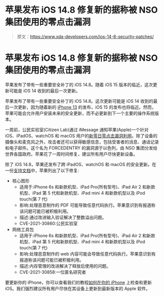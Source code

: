 # 苹果发布 iOS 14.8 修复新的据称被 NSO 集团使用的零点击漏洞

> 原文：<https://www.xda-developers.com/ios-14-8-security-patches/>

# 苹果发布 iOS 14.8 修复新的据称被 NSO 集团使用的零点击漏洞

苹果发布了带有一些重要安全补丁的 iOS 14.8。随着 iOS 15 版本的临近，这次更新可能是 iOS 14 收到的最后一次更新。

苹果发布了带有一些重要安全补丁的 iOS 14.8。这次更新可能是 iOS 14 收到的最后一次更新，因为随着新的 [iPhone 13](https://www.xda-developers.com/iphone-13/) 的发布，iOS 15 的发布也将临近。然而，苹果可能会允许用户安装未来的安全更新，而不必更新到下一个主要的操作系统版本。

一周前，公民实验室(Citizen Lab)通过 iMessage 通知苹果(Apple)一个针对 iOS、iPadOS、watchOS 和 macOS 用户的[新零日零点击漏洞利用](https://citizenlab.ca/2021/09/forcedentry-nso-group-imessage-zero-click-exploit-captured-in-the-wild/)。除了设备的摄像头和麦克风之外，攻击者还可以获得敏感信息，包括受害者的消息、通话记录和电子邮件。这个名为 FORCEDENTRY 的漏洞源于以色列，由 NSO 集团分发给世界各国政府。苹果花了一周时间修复，建议所有用户尽快更新设备。

除了 iOS 14.8，苹果还发布了跨 iPadOS、watchOS 和 macOS 的安全更新。在一份[支持文档](https://support.apple.com/en-us/HT212807)中，苹果列出了以下修复:

*   核心图形
    *   适用于:iPhone 6s 和新款机型、iPad Pro(所有型号)、iPad Air 2 和新款机型、iPad 第 5 代和新款机型、iPad mini 4 和新款机型以及 iPod touch(第 7 代)
    *   影响:处理恶意制作的 PDF 可能导致任意代码执行。苹果意识到有报道称该问题可能已被积极利用。
    *   描述:通过改进输入验证解决了整数溢出问题。
    *   CVE-2021-30860:公民实验室
*   网络工具包
    *   适用于:iPhone 6s 和新款机型、iPad Pro(所有型号)、iPad Air 2 和新款机型、iPad 第 5 代和新款机型、iPad mini 4 和新款机型以及 iPod touch(第 7 代)
    *   影响:处理恶意制作的 web 内容可能会导致任意代码执行。苹果意识到有报道称该问题可能已被积极利用。
    *   描述:内存管理的改进解决了释放后使用的问题。
    *   CVE-2021-30858:一位匿名研究者

要更新你的 iPhone，你可以查看我们的教程[如何在你的 iPhone](https://www.xda-developers.com/how-to-check-update-ios-iphone/) 上检查和更新 iOS。我们强烈建议所有用户尽快在其设备上更新到最新版本的 Apple 软件。